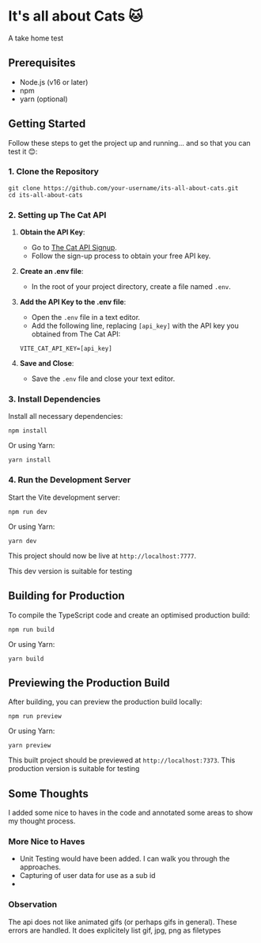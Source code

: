 # It's all about Cats 🐱

A take home test

## Prerequisites

- Node.js (v16 or later)
- npm
- yarn (optional)

## Getting Started

Follow these steps to get the project up and running... and so that you can test it 😊:

### 1. Clone the Repository

```
git clone https://github.com/your-username/its-all-about-cats.git
cd its-all-about-cats
```

### 2. Setting up The Cat API

1. **Obtain the API Key**:
    - Go to [The Cat API Signup](https://thecatapi.com/signup).
    - Follow the sign-up process to obtain your free API key.

2. **Create an .env file**:
    - In the root of your project directory, create a file named `.env`.

3. **Add the API Key to the .env file**:
    - Open the `.env` file in a text editor.
    - Add the following line, replacing `[api_key]` with the API key you obtained from The Cat API:

    ```env
    VITE_CAT_API_KEY=[api_key]
    ```

4. **Save and Close**:
    - Save the `.env` file and close your text editor.

### 3. Install Dependencies

Install all necessary dependencies:

```
npm install
```

Or using Yarn:

```
yarn install
```

### 4. Run the Development Server

Start the Vite development server:

```
npm run dev
```

Or using Yarn:

```
yarn dev
```

This project should now be live at `http://localhost:7777`.

This dev version is suitable for testing

## Building for Production

To compile the TypeScript code and create an optimised production build:

```
npm run build
```

Or using Yarn:

```
yarn build
```


## Previewing the Production Build

After building, you can preview the production build locally:

```
npm run preview
```

Or using Yarn:

```
yarn preview
```


This built project should be previewed at `http://localhost:7373`.
This production version is suitable for testing

##  Some Thoughts
I added some nice to haves in the code and annotated some areas to show my thought process.

### More Nice to Haves
- Unit Testing would have been added. I can walk you through the approaches.
- Capturing of user data for use as a sub id
-

### Observation
The api does not like animated gifs (or perhaps gifs in general). These errors are handled. It does explicitely list gif, jpg, png as filetypes